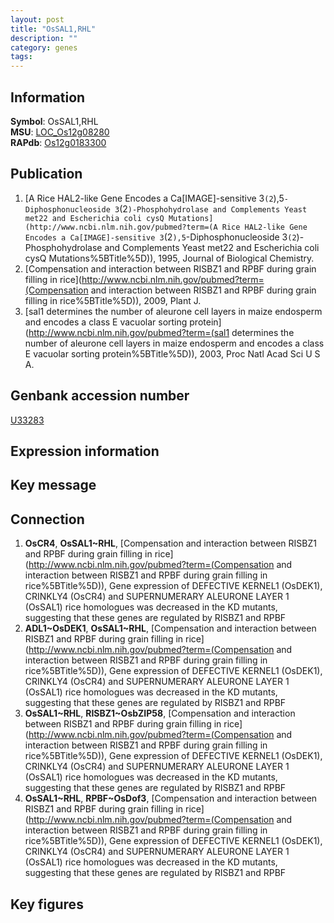 ```yaml
---
layout: post
title: "OsSAL1,RHL"
description: ""
category: genes
tags: 
---
```


## Information
__Symbol__: OsSAL1,RHL  
__MSU__: [LOC_Os12g08280](http://rice.plantbiology.msu.edu/cgi-bin/ORF_infopage.cgi?orf=LOC_Os12g08280)  
__RAPdb__: [Os12g0183300](http://rapdb.dna.affrc.go.jp/viewer/gbrowse_details/irgsp1?name=Os12g0183300)  

## Publication
1. [A Rice HAL2-like Gene Encodes a Ca[IMAGE]-sensitive 3`(2`),5`-Diphosphonucleoside 3`(2`)-Phosphohydrolase and Complements Yeast met22 and Escherichia coli cysQ Mutations](http://www.ncbi.nlm.nih.gov/pubmed?term=(A Rice HAL2-like Gene Encodes a Ca[IMAGE]-sensitive 3`(2`),5`-Diphosphonucleoside 3`(2`)-Phosphohydrolase and Complements Yeast met22 and Escherichia coli cysQ Mutations%5BTitle%5D)), 1995, Journal of Biological Chemistry.
2. [Compensation and interaction between RISBZ1 and RPBF during grain filling in rice](http://www.ncbi.nlm.nih.gov/pubmed?term=(Compensation and interaction between RISBZ1 and RPBF during grain filling in rice%5BTitle%5D)), 2009, Plant J.
3. [sal1 determines the number of aleurone cell layers in maize endosperm and encodes a class E vacuolar sorting protein](http://www.ncbi.nlm.nih.gov/pubmed?term=(sal1 determines the number of aleurone cell layers in maize endosperm and encodes a class E vacuolar sorting protein%5BTitle%5D)), 2003, Proc Natl Acad Sci U S A.

## Genbank accession number
[U33283](http://www.ncbi.nlm.nih.gov/nuccore/U33283)

## Expression information

## Key message

## Connection
1. __OsCR4__, __OsSAL1~RHL__, [Compensation and interaction between RISBZ1 and RPBF during grain filling in rice](http://www.ncbi.nlm.nih.gov/pubmed?term=(Compensation and interaction between RISBZ1 and RPBF during grain filling in rice%5BTitle%5D)),  Gene expression of DEFECTIVE KERNEL1 (OsDEK1), CRINKLY4 (OsCR4) and SUPERNUMERARY ALEURONE LAYER 1 (OsSAL1) rice homologues was decreased in the KD mutants, suggesting that these genes are regulated by RISBZ1 and RPBF
2. __ADL1~OsDEK1__, __OsSAL1~RHL__, [Compensation and interaction between RISBZ1 and RPBF during grain filling in rice](http://www.ncbi.nlm.nih.gov/pubmed?term=(Compensation and interaction between RISBZ1 and RPBF during grain filling in rice%5BTitle%5D)),  Gene expression of DEFECTIVE KERNEL1 (OsDEK1), CRINKLY4 (OsCR4) and SUPERNUMERARY ALEURONE LAYER 1 (OsSAL1) rice homologues was decreased in the KD mutants, suggesting that these genes are regulated by RISBZ1 and RPBF
3. __OsSAL1~RHL__, __RISBZ1~OsbZIP58__, [Compensation and interaction between RISBZ1 and RPBF during grain filling in rice](http://www.ncbi.nlm.nih.gov/pubmed?term=(Compensation and interaction between RISBZ1 and RPBF during grain filling in rice%5BTitle%5D)),  Gene expression of DEFECTIVE KERNEL1 (OsDEK1), CRINKLY4 (OsCR4) and SUPERNUMERARY ALEURONE LAYER 1 (OsSAL1) rice homologues was decreased in the KD mutants, suggesting that these genes are regulated by RISBZ1 and RPBF
4. __OsSAL1~RHL__, __RPBF~OsDof3__, [Compensation and interaction between RISBZ1 and RPBF during grain filling in rice](http://www.ncbi.nlm.nih.gov/pubmed?term=(Compensation and interaction between RISBZ1 and RPBF during grain filling in rice%5BTitle%5D)),  Gene expression of DEFECTIVE KERNEL1 (OsDEK1), CRINKLY4 (OsCR4) and SUPERNUMERARY ALEURONE LAYER 1 (OsSAL1) rice homologues was decreased in the KD mutants, suggesting that these genes are regulated by RISBZ1 and RPBF

## Key figures


